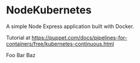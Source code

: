 # NodeKubernetes
A simple Node Express application built with Docker.

Tutorial at https://puppet.com/docs/pipelines-for-containers/free/kubernetes-continuous.html

Foo
Bar
Baz

